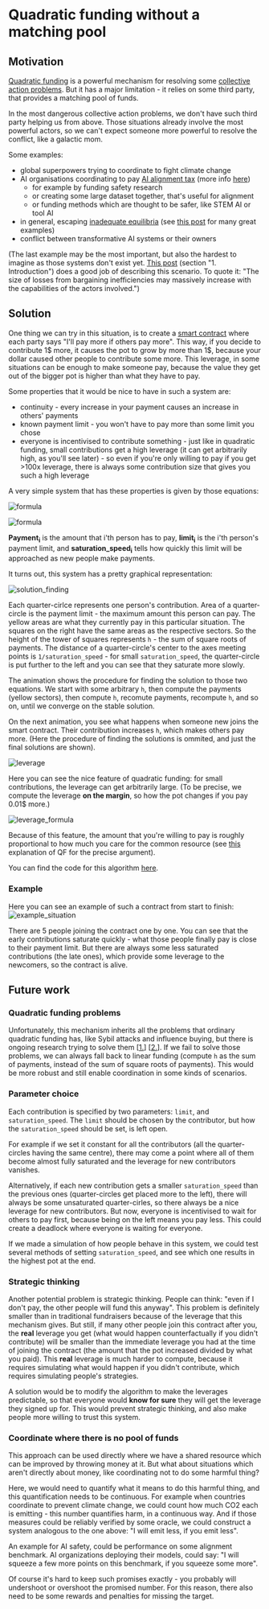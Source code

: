 # Quadratic funding without a matching pool

## Motivation
[Quadratic funding](https://vitalik.ca/general/2019/12/07/quadratic.html) is a powerful mechanism for resolving some [collective action problems](https://en.wikipedia.org/wiki/Collective_action_problem). But it has a major limitation - it relies on some third party, that provides a matching pool of funds. 

In the most dangerous collective action problems, we don't have such third party helping us from above. Those situations already involve the most powerful actors, so we can't expect someone more powerful to resolve the conflict, like a galactic mom. 

Some examples:
- global superpowers trying to coordinate to fight climate change
- AI organisations coordinating to pay [AI alignment tax](https://youtu.be/-vsYtevJ2bc?t=547) (more info [here](https://forum.effectivealtruism.org/tag/alignment-tax))
    - for example by funding safety research
    - or creating some large dataset together, that's useful for alignment
    - or funding methods which are thought to be safer, like STEM AI or tool AI
- in general, escaping [inadequate equilibria](https://www.lesswrong.com/s/oLGCcbnvabyibnG9d/p/x5ASTMPKPowLKpLpZ) (see [this post](https://slatestarcodex.com/2014/07/30/meditations-on-moloch/) for many great examples)
- conflict between transformative AI systems or their owners

(The last example may be the most important, but also the hardest to imagine as those systems don't exist yet. [This post](https://www.lesswrong.com/posts/KMocAf9jnAKc2jXri/sections-1-and-2-introduction-strategy-and-governance) (section "1. Introduction") does a good job of describing this scenario. To quote it: "The size of losses from bargaining inefficiencies may massively increase with the capabilities of the actors involved.")

## Solution
One thing we can try in this situation, is to create a [smart contract](https://en.wikipedia.org/wiki/Smart_contract) where each party says "I'll pay more if others pay more". This way, if you decide to contribute 1$ more, it causes the pot to grow by more than 1$, because your dollar caused other people to contribute some more. This leverage, in some situations can be enough to make someone pay, because the value they get out of the bigger pot is higher than what they have to pay.

Some properties that it would be nice to have in such a system are:
- continuity - every increase in your payment causes an increase in others' payments
- known payment limit - you won't have to pay more than some limit you chose
- everyone is incentivised to contribute something - just like in quadratic funding, small contributions get a high leverage (it can get arbitrarily high, as you'll see later) - so even if you're only willing to pay if you get >100x leverage, there is always some contribution size that gives you such a high leverage

A very simple system that has these properties is given by those equations: 
<br>

![formula](https://render.githubusercontent.com/render/math?math=h=\sum_{i}^{}\sqrt{payment_i})

![formula](https://render.githubusercontent.com/render/math?math=payment_i(h)=\frac{limit_i}{\frac{\pi}{2}}arctan(h*saturation\_speed_i))

**Payment<sub>i</sub>** is the amount that i'th person has to pay, **limit<sub>i</sub>** is the i'th person's payment limit, and **saturation_speed<sub>i</sub>** tells how quickly this limit will be approached as new people make payments.

It turns out, this system has a pretty graphical representation:

![solution_finding](https://raw.githubusercontent.com/filyp/coordinated-quadratic-funding/main/animations/solution_finding.gif)
<!-- <video src="https://raw.githubusercontent.com/filyp/coordinated-quadratic-funding/main/animations/solution_finding.mp4" controls="controls" style="max-width: 730px;" autoplay loop></video> -->
Each quarter-cirlce represents one person's contribution. Area of a quarter-circle is the payment limit - the maximum amount this person can pay. The yellow areas are what they currently pay in this particular situation. The squares on the right have the same areas as the respective sectors. So the height of the tower of squares represents `h` - the sum of square roots of payments. The distance of a quarter-circle's center to the axes meeting points is `1/saturation_speed` - for small `saturation_speed`, the quarter-circle is put further to the left and you can see that they saturate more slowly.

The animation shows the procedure for finding the solution to those two equations. We start with some arbitrary `h`, then compute the payments (yellow sectors), then compute `h`, recomute payments, recompute `h`, and so on, until we converge on the stable solution. 

On the next animation, you see what happens when someone new joins the smart contract. Their contribution increases `h`, which makes others pay more. (Here the procedure of finding the solutions is ommited, and just the final solutions are shown). 

![leverage](https://raw.githubusercontent.com/filyp/coordinated-quadratic-funding/main/animations/leverage.gif)
<!-- <video src="https://raw.githubusercontent.com/filyp/coordinated-quadratic-funding/main/animations/leverage.mp4" controls="controls" style="max-width: 730px;" autoplay loop></video> -->
Here you can see the nice feature of quadratic funding: for small contributions, the leverage can get arbitrarily large. (To be precise, we compute the leverage **on the margin**, so how the pot changes if you pay 0.01$ more.)
<br>

![leverage_formula](<https://render.githubusercontent.com/render/math?math=leverage_i=\frac{d\ \sum_{j}^{}payment_j}{d\ payment_i}>)

Because of this feature, the amount that you're willing to pay is roughly proportional to how much you care for the common resource (see [this](https://vitalik.ca/general/2019/12/07/quadratic.html) explanation of QF for the precise argument). 

You can find the code for this algorithm [here](https://github.com/filyp/coordinated-quadratic-funding/blob/main/CQF.ipynb).

### Example
Here you can see an example of such a contract from start to finish:
![example_situation](https://raw.githubusercontent.com/filyp/coordinated-quadratic-funding/main/animations/example_situation.gif)

There are 5 people joining the contract one by one. You can see that the early contributions saturate quickly - what those people finally pay is close to their payment limit. But there are always some less saturated contributions (the late ones), which provide some leverage to the newcomers, so the contract is alive.


## Future work
### Quadratic funding problems
Unfortunately, this mechanism inherits all the problems that ordinary quadratic funding has, like Sybil attacks and influence buying, but there is ongoing research trying to solve them [[1.](https://ethresear.ch/t/pairwise-coordination-subsidies-a-new-quadratic-funding-design/5553)] [[2.](https://ethresear.ch/t/mechanisms-to-prevent-sybil-attacks-in-on-chain-quadratic-funding-grants/9020)]. If we fail to solve those problems, we can always fall back to linear funding (compute `h` as the sum of payments, instead of the sum of square roots of payments). This would be more robust and still enable coordination in some kinds of scenarios.

### Parameter choice
Each contribution is specified by two parameters: `limit`, and `saturation_speed`. The `limit` should be chosen by the contributor, but how the `saturation_speed` should be set, is left open.

For example if we set it constant for all the contributors (all the quarter-circles having the same centre), there may come a point where all of them become almost fully saturated and the leverage for new contributors vanishes.

Alternatively, if each new contribution gets a smaller `saturation_speed` than the previous ones (quarter-circles get placed more to the left), there will always be some unsaturated quarter-cirles, so there always be a nice leverage for new contributors. But now, everyone is incentivised to wait for others to pay first, because being on the left means you pay less. This could create a deadlock where everyone is waiting for everyone.

If we made a simulation of how people behave in this system, we could test several methods of setting `saturation_speed`, and see which one results in the highest pot at the end.

### Strategic thinking
Another potential problem is strategic thinking. People can think: "even if I don't pay, the other people will fund this anyway". This problem is definitely smaller than in traditional fundraisers because of the leverage that this mechanism gives. But still, if many other people join this contract after you, the **real** leverage you get (what would happen counterfactually if you didn't contribute) will be smaller than the immediate leverage you had at the time of joining the contract (the amount that the pot increased divided by what you paid). This **real** leverage is much harder to compute, because it requires simulating what would happen if you didn't contribute, which requires simulating people's strategies.

A solution would be to modify the algorithm to make the leverages predictable, so that everyone would **know for sure** they will get the leverage they signed up for. This would prevent strategic thinking, and also make people more willing to trust this system.

### Coordinate where there is no pool of funds
This approach can be used directly where we have a shared resource which can be improved by throwing money at it. But what about situations which aren't directly about money, like coordinating not to do some harmful thing?

Here, we would need to quantify what it means to do this harmful thing, and this quantification needs to be continuous. For example when countries coordinate to prevent climate change, we could count how much CO2 each is emitting - this number quantifies harm, in a continuous way. And if those measures could be reliably verified by some oracle, we could construct a system analogous to the one above: "I will emit less, if you emit less".

An example for AI safety, could be performance on some alignment benchmark. AI organizations deploying their models, could say: "I will squeeze a few more points on this benchmark, if you squeeze some more".

Of course it's hard to keep such promises exactly - you probably will undershoot or overshoot the promised number. For this reason, there also need to be some rewards and penalties for missing the target.

